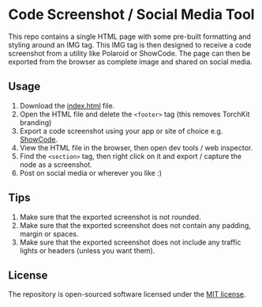 # Code Screenshot / Social Media Tool

This repo contains a single HTML page with some pre-built formatting and styling around an IMG tag. 
This IMG tag is then designed to receive a code screenshot from a utility like Polaroid or ShowCode.
The page can then be exported from the browser as complete image and shared on social media.

## Usage

1. Download the [index.html](index.html) file.
2. Open the HTML file and delete the `<footer>` tag (this removes TorchKit branding)
3. Export a code screenshot using your app or site of choice e.g. [ShowCode](showcode.app).
4. View the HTML file in the browser, then open dev tools / web inspector.
5. Find the `<section>` tag, then right click on it and export / capture the node as a screenshot.
6. Post on social media or wherever you like :)

## Tips

1. Make sure that the exported screenshot is not rounded.
2. Make sure that the exported screenshot does not contain any padding, margin or spaces.
3. Make sure that the exported screenshot does not include any traffic lights or headers (unless you want them).

## License

The repository is open-sourced software licensed under the [MIT license](LICENSE.MD).
